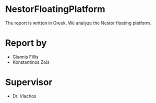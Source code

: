 # NestorFloatingPlatform

The report is written in Greek.
We analyze the Nestor floating platform.

# Report by

- Giannis Fillis
- Konstantinos Zois

# Supervisor

- Dr. Vlachos
